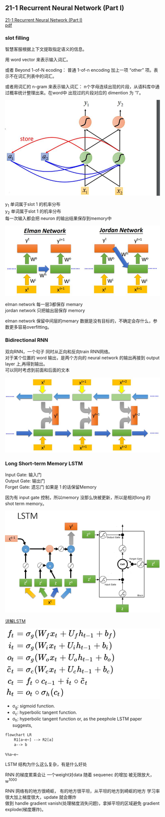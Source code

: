 ## 21-1 Recurrent Neural Network (Part I)
[21-1 Recurrent Neural Network (Part I)](https://www.youtube.com/watch?v=xCGidAeyS4M&list=PLJV_el3uVTsPy9oCRY30oBPNLCo89yu49&index=30)  
[pdf](http://speech.ee.ntu.edu.tw/~tlkagk/courses/ML_2016/Lecture/RNN%20(v2).pdf)

### slot filling

智慧客服根据上下文提取指定语义的信息。

用 word vector 来表示输入词汇。

或者 Beyond 1-of-N ecoding： 普通 1-of-n encoding 加上一项 “other” 项。表示不在词汇列表中的词汇。


或者用词汇的 n-gram 来表示输入词汇： n个字母连续出现的片段，从语料库中通过概率统计整理出来。在word中 出现过的片段对应的 dimention 为 '1'。

![021-1-rnn.jpg](./img/021-1-rnn.jpg)

y<sub>1</sub> 单词属于slot 1 的机率分布  
y<sub>2</sub> 单词属于slot 1 的机率分布  
每一次输入都会把 neuron 的输出结果保存到memory中


![021-1-simple-rnn-struct.jpg](./img/021-1-simple-rnn-struct.jpg)

elman network 每一层3都保存 memary  
jordan network 只把输出层保存 memory  

elman network 保留中间层的memary 数据是没有目标的，不确定会存什么，参数更多容易overfitting。

### Bidirectional RNN
双向RNN，一个句子 同时从正向和反向train RNN网络。  
对于某个位置的 word 输出，是两个方向的 neural network 的输出再接到 output layer 上,再得到输出。  
可以同时考虑到前面和后面的文本  

![021-1-bidirectional-rnn.jpg](./img/021-1-bidirectional-rnn.jpg)

### Long Short-term Memory LSTM

Input Gate: 输入门  
Output Gate: 输出门  
Forget Gate: 遗忘门 如果是 1 的话保留Memory

因为有 input gate 控制，所以memory 没那么快被更新，所以是相对long 的 shot term memory。

![021-1-lstm.jpg](./img/021-1-lstm.jpg)

[详解LSTM](https://zhuanlan.zhihu.com/p/42717426)

<div style="background-color:#fff">

![021-1-lstm](./img/021-1-lstm.svg) 
</div> 


<!-- <img src="https://wikimedia.org/api/rest_v1/media/math/render/svg/7dee414820d5c0162ae1fff1899e58b08923944f" class="mwe-math-fallback-image-inline" aria-hidden="true" style="vertical-align: -8.838ex; width:30.463ex; height:18.843ex;" alt="{\displaystyle {\begin{aligned}f_{t}&amp;=\sigma _{g}(W_{f}x_{t}+U_{f}h_{t-1}+b_{f})\\i_{t}&amp;=\sigma _{g}(W_{i}x_{t}+U_{i}h_{t-1}+b_{i})\\o_{t}&amp;=\sigma _{g}(W_{o}x_{t}+U_{o}h_{t-1}+b_{o})\\{\tilde {c}}_{t}&amp;=\sigma _{c}(W_{c}x_{t}+U_{c}h_{t-1}+b_{c})\\c_{t}&amp;=f_{t}\circ c_{t-1}+i_{t}\circ {\tilde {c}}_{t}\\h_{t}&amp;=o_{t}\circ \sigma _{h}(c_{t})\end{aligned}}}"> -->

- &sigma;<sub>g</sub>: sigmoid function.
- &sigma;<sub>c</sub>: hyperbolic tangent function.
- &sigma;<sub>h</sub>: hyperbolic tangent function or, as the peephole LSTM paper suggests, 

```mermaid
flowchart LR
    R1[a~e~] --> R2[a]
    a--> b

%%a~e~
```

LSTM 结构为什么这么复杂，有是什么好处

RNN 的梯度累乘会让 一个weight对data 随着 sequenec 的增加 被无限放大，w<sup>1000</sup>

RNN 网络有的地方很崎岖， 有的地方很平坦，从平坦的地方到崎岖的地方 学习率很大加上梯度很大，update 就会爆炸  
做到 handle gradient vanish(处理梯度消失问题)，拿掉平坦的区域避免 gradient explode(梯度爆炸)。


